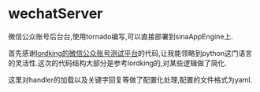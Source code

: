 wechatServer
============

微信公众账号后台台,使用tornado编写,可以直接部署到sinaAppEngine上.

首先感谢[lordking的微信公众账号测试平台](https://github.com/lordking/wxtest)的代码,让我能领略到python这门语言的灵活性.这次的代码结构大部分是参考lordking的,对某些逻辑做了简化.

这里对handler的加载以及关键字回复等做了配置化处理,配置的文件格式为yaml.



